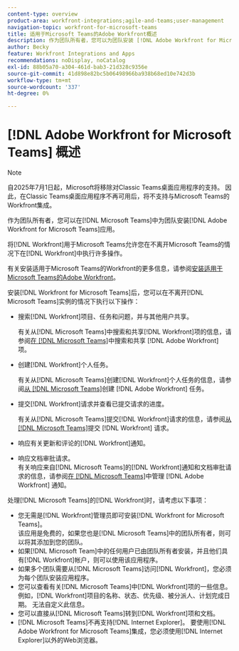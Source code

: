 ```yaml
---
content-type: overview
product-area: workfront-integrations;agile-and-teams;user-management
navigation-topic: workfront-for-microsoft-teams
title: 适用于Microsoft Teams的Adobe Workfront概述
description: 作为团队所有者，您可以为团队安装 [!DNL Adobe Workfront for Microsoft Teams] 应用程序。
author: Becky
feature: Workfront Integrations and Apps
recommendations: noDisplay, noCatalog
exl-id: 88b05a70-a304-461d-bab3-21d328c9356e
source-git-commit: 41d898e82bc5b06498966ba938b68ed10e742d3b
workflow-type: tm+mt
source-wordcount: '337'
ht-degree: 0%

---
```


# [!DNL Adobe Workfront for Microsoft Teams] 概述

<!-- Audited: 12/2023 -->

>[!NOTE]
>
>自2025年7月1日起，Microsoft将移除对Classic Teams桌面应用程序的支持。 因此，在Classic Teams桌面应用程序不再可用后，将不支持与Microsoft Teams的Workfront集成。

作为团队所有者，您可以在[!DNL Microsoft Teams]中为团队安装[!DNL Adobe Workfront for Microsoft Teams]应用。

将[!DNL Workfront]用于Microsoft Teams允许您在不离开Microsoft Teams的情况下在[!DNL Workfront]中执行许多操作。

有关安装适用于Microsoft Teams的Workfront的更多信息，请参阅[安装适用于Microsoft Teams的Adobe Workfront](../../workfront-integrations-and-apps/using-workfront-with-microsoft-teams/install-workfront-ms-teams.md)。

安装[!DNL Workfront for Microsoft Teams]后，您可以在不离开[!DNL Microsoft Teams]实例的情况下执行以下操作：

* 搜索[!DNL Workfront]项目、任务和问题，并与其他用户共享。

  有关从[!DNL Microsoft Teams]中搜索和共享[!DNL Workfront]项的信息，请参阅[在 [!DNL Microsoft Teams]](../../workfront-integrations-and-apps/using-workfront-with-microsoft-teams/search-for-and-share-wf-items-in-ms-teams.md)中搜索和共享 [!DNL Adobe Workfront] 项。

* 创建[!DNL Workfront]个人任务。

  有关从[!DNL Microsoft Teams]创建[!DNL Workfront]个人任务的信息，请参阅[从 [!DNL Microsoft Teams]](../../workfront-integrations-and-apps/using-workfront-with-microsoft-teams/create-workfront-tasks-from-ms-teams.md)创建 [!DNL Adobe Workfront] 任务。

* 提交[!DNL Workfront]请求并查看已提交请求的进度。

  有关从[!DNL Microsoft Teams]提交[!DNL Workfront]请求的信息，请参阅[从 [!DNL Microsoft Teams]](../../workfront-integrations-and-apps/using-workfront-with-microsoft-teams/submit-workfront-requests-from-ms-teams.md)提交 [!DNL Workfront] 请求。

* 响应有关更新和评论的[!DNL Workfront]通知。
* 响应文档审批请求。\
   有关响应来自[!DNL Microsoft Teams]的[!DNL Workfront]通知和文档审批请求的信息，请参阅[在 [!DNL Microsoft Teams]](../../workfront-integrations-and-apps/using-workfront-with-microsoft-teams/manage-wf-notifications-approval-requests-ms-teams.md)中管理 [!DNL Adobe Workfront] 通知。

处理[!DNL Microsoft Teams]的[!DNL Workfront]时，请考虑以下事项：

* 您无需是[!DNL Workfront]管理员即可安装[!DNL Workfront for Microsoft Teams]。\
   该应用是免费的，如果您也是[!DNL Microsoft Teams]中的团队所有者，则可以将其添加到您的团队。
* 如果[!DNL Microsoft Team]中的任何用户已由团队所有者安装，并且他们具有[!DNL Workfront]帐户，则可以使用该应用程序。
* 如果多个团队需要从[!DNL Microsoft Teams]访问[!DNL Workfront]，您必须为每个团队安装应用程序。
* 您可以查看有关[!DNL Microsoft Teams]中[!DNL Workfront]项的一些信息。 例如，[!DNL Workfront]项目的名称、状态、优先级、被分派人、计划完成日期。 无法自定义此信息。
* 您可以直接从[!DNL Microsoft Teams]转到[!DNL Workfront]项和文档。
* [!DNL Microsoft Teams]不再支持[!DNL Internet Explorer]。 要使用[!DNL Adobe Workfront for Microsoft Teams]集成，您必须使用[!DNL Internet Explorer]以外的Web浏览器。

